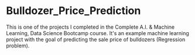 # Bulldozer_Price_Prediction

This is one of the projects I completed in the Complete A.I. & Machine Learning, Data Science Bootcamp course. It's an example machine learning project with the goal of predicting the sale price of bulldozers (Regression problem).
